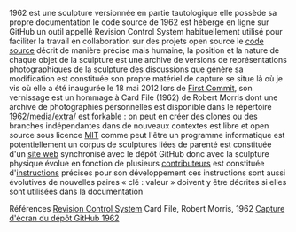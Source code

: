   1962
      est une sculpture
          versionnée
          en partie tautologique
              elle possède sa propre documentation
                  le code source de 1962 est hébergé en ligne sur GitHub
                      un outil appellé Revision Control System habituellement utilisé pour faciliter la travail en collaboration sur des projets open source
                  le <a href="https://github.com/raphaelbastide/1962/blob/master/PIECE">code source</a> décrit de manière précise mais humaine, la position et la nature de chaque objet de la sculpture
      est une archive
          de versions
              de représentations photographiques de la sculpture
          des discussions que génère sa modification
      est constituée son propre matériel de capture
      se situe là où je vis
          où elle a été inaugurée le 18 mai 2012 lors de <a href="https://github.com/raphaelbastide/1962/blob/master/media/extra/affiche-first-commit-mail.jpg">First Commit</a>, son vernissage
      est un hommage à Card File (1962) de Robert Morris
          dont une archive de photographies personnelles est disponible dans le répertoire <a href="https://github.com/raphaelbastide/1962/tree/master/media/extra">1962/media/extra/</a>
      est forkable : on peut en créer des clones ou des branches indépendantes dans de nouveaux contextes
      est libre et open source
          sous licence <a href="http://raphael.mit-license.org/">MIT</a>
            comme peut l'être un programme informatique
      est potentiellement un corpus de sculptures
          liées de parenté
      est constituée d'un <a href="http://raphaelbastide.com/1962/">site web</a>
        synchronisé avec le dépôt GitHub
            donc avec la sculpture physique
      évolue en fonction de plusieurs <a href="https://github.com/raphaelbastide/1962/blob/master/CONTRIBUTORS">contributeurs</a>
      est constituée d'<a href="https://github.com/raphaelbastide/1962/blob/master/INSTRUCTIONS.md">instructions</a> précises pour son développement
          ces instructions sont aussi évolutives
              de nouvelles paires « clé : valeur » doivent y être décrites si elles sont utilisées dans la documentation
	
  Références
      <a href="http://en.wikipedia.org/wiki/Revision_control">Revision Control System</a>
      Card File, Robert Morris, 1962
      <a href="http://f.cl.ly/items/192C2a362Q2A1m1N0B47/repository-1962.png">Capture d'écran du dépôt GitHub 1962</a>